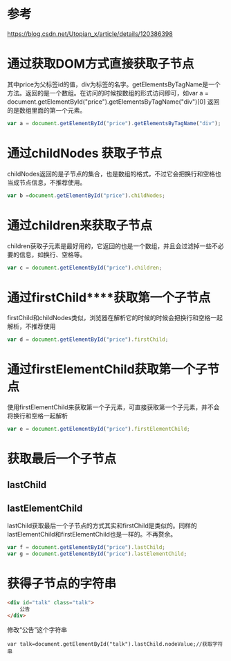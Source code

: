 # 参考

https://blog.csdn.net/Utopian_x/article/details/120386398

# **通过获取DOM方式直接获取子节点**

其中price为父标签id的值，div为标签的名字。getElementsByTagName是一个方法。返回的是一个数组。在访问的时候按数组的形式访问即可，如var a = document.getElementById("price").getElementsByTagName("div")[0] 返回的是数组里面的第一个元素。


```js
var a = document.getElementById("price").getElementsByTagName("div"); 
```

# **通过childNodes 获取子节点**

childNodes返回的是子节点的集合，也是数组的格式，不过它会把换行和空格也当成节点信息，不推荐使用。

```js
var b =document.getElementById("price").childNodes;
```

# **通过children来获取子节点**

children获取子元素是最好用的，它返回的也是一个数组，并且会过滤掉一些不必要的信息，如换行、空格等。

```js
var c = document.getElementById("price").children;
```

# **通过firstChild****获取第一个子节点**

firstChild和childNodes类似，浏览器在解析它的时候的时候会把换行和空格一起解析，不推荐使用

```js
var d = document.getElementById("price").firstChild;
```

# **通过firstElementChild获取第一个子节点**

使用firstElementChild来获取第一个子元素，可直接获取第一个子元素，并不会将换行和空格一起解析

```js
var e = document.getElementById("price").firstElementChild;
```

# **获取最后一个子节点**

## lastChild

## lastElementChild

lastChild获取最后一个子节点的方式其实和firstChild是类似的。同样的lastElementChild和firstElementChild也是一样的。不再赘余。

```js
var f = document.getElementById("price").lastChild;
var g = document.getElementById("price").lastElementChild;
```



# 获得子节点的字符串

```html
<div id="talk" class="talk">
    公告
</div>
```

修改“公告”这个字符串

```JS
var talk=document.getElementById("talk").lastChild.nodeValue;//获取字符串

```

